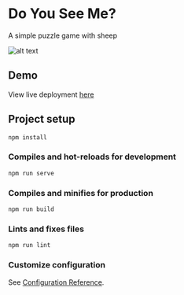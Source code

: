# Do You See Me?

A simple puzzle game with sheep

![alt text](./demo.gif "Demo")

## Demo

View live deployment [here](https://www.math.uci.edu/~mathceo/games/now-you-see-me/)


## Project setup
```
npm install
```

### Compiles and hot-reloads for development
```
npm run serve
```

### Compiles and minifies for production
```
npm run build
```

### Lints and fixes files
```
npm run lint
```

### Customize configuration
See [Configuration Reference](https://cli.vuejs.org/config/).

